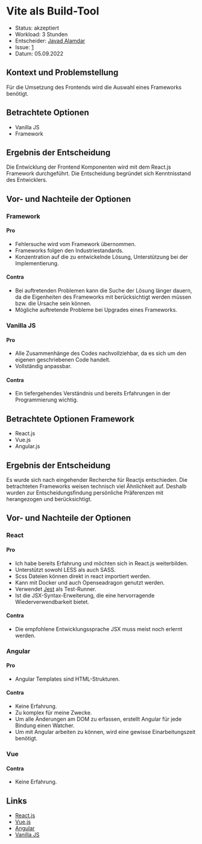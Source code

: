 # Vite als Build-Tool
* Status: akzeptiert
* Workload: 3 Stunden
* Entscheider: [Javad Alamdar](https://github.com/javadalam)
* Issue: [1](https://github.com/mi-classroom/mi-master-wt-beiboot-2022/issues/1)
* Datum: 05.09.2022

## Kontext und Problemstellung

Für die Umsetzung des Frontends wird die Auswahl eines Frameworks benötigt.

## Betrachtete Optionen
 
* Vanilla JS
* Framework

## Ergebnis der Entscheidung

Die Entwicklung der Frontend Komponenten wird mit dem React.js Framework durchgeführt. Die Entscheidung begründet sich Kenntnisstand des Entwicklers.

## Vor- und Nachteile der Optionen
 
### Framework
 
#### Pro

* Fehlersuche wird vom Framework übernommen.
* Frameworks folgen den Industriestandards. 
* Konzentration auf die zu entwickelnde Lösung, Unterstützung bei der Implementierung. 
 
#### Contra

* Bei auftretenden Problemen kann die Suche der Lösung länger dauern, da die Eigenheiten des Frameworks mit berücksichtigt werden müssen bzw. die Ursache sein können.
* Mögliche auftretende Probleme bei Upgrades eines Frameworks. 
 
### Vanilla JS 
 
#### Pro

* Alle Zusammenhänge des Codes nachvollziehbar, da es sich um den eigenen geschriebenen Code handelt. 
* Vollständig anpassbar. 
 
#### Contra

* Ein tiefergehendes Verständnis und bereits Erfahrungen in der Programmierung wichtig. 



## Betrachtete Optionen Framework

* React.js
* Vue.js
* Angular.js

## Ergebnis der Entscheidung

Es wurde sich nach eingehender Recherche für Reactjs entschieden. Die betrachteten Frameworks weisen technisch viel Ähnlichkeit auf. Deshalb wurden zur Entscheidungsfindung persönliche Präferenzen mit herangezogen und berücksichtigt. 

## Vor- und Nachteile der Optionen

### React 

#### Pro 
* Ich habe bereits Erfahrung und möchten sich in React.js weiterbilden.
* Unterstützt sowohl LESS als auch SASS.
* Scss Dateien können direkt in react importiert werden.
* Kann mit Docker und auch Openseadragon genutzt werden.
* Verwendet [Jest](https://jestjs.io/) als Test-Runner.
* Ist die JSX-Syntax-Erweiterung, die eine hervorragende Wiederverwendbarkeit bietet.

#### Contra 
* Die empfohlene Entwicklungssprache JSX muss meist noch erlernt werden.


### Angular

#### Pro 
* Angular Templates sind HTML-Strukturen.

#### Contra 
* Keine Erfahrung. 
* Zu komplex für meine Zwecke.
* Um alle Änderungen am DOM zu erfassen, erstellt Angular für jede Bindung einen Watcher.
* Um mit Angular arbeiten zu können, wird eine gewisse Einarbeitungszeit benötigt.

### Vue

#### Contra 
* Keine Erfahrung. 

## Links

* [React.js](https://reactjs.org/)
* [Vue.js](https://vuejs.org/)
* [Angular](https://angular.io/)
* [Vanilla JS](http://vanilla-js.com/) 
